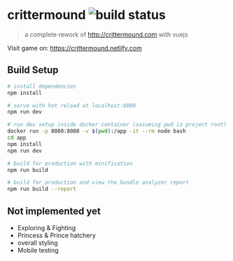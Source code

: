 # crittermound ![build status](https://travis-ci.com/Chimney42/crittermound.svg?branch=master)

> a complete rework of http://crittermound.com with vuejs

Visit game on: https://crittermound.netlify.com

## Build Setup

``` bash
# install dependencies
npm install

# serve with hot reload at localhost:8080
npm run dev

# run dev setup inside docker container (assuming pwd is project root)
docker run -p 8080:8080 -v $(pwd):/app -it --rm node bash
cd app
npm install
npm run dev

# build for production with minification
npm run build

# build for production and view the bundle analyzer report
npm run build --report
```

## Not implemented yet
 * Exploring & Fighting
 * Princess & Prince hatchery
 * overall styling
 * Mobile testing
